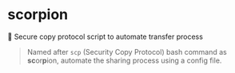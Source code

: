 # scorpion
🦂 Secure copy protocol script to automate transfer process

> Named after `scp` (Security Copy Protocol) bash command as **sc**or**p**ion, automate the sharing process using a config file.
